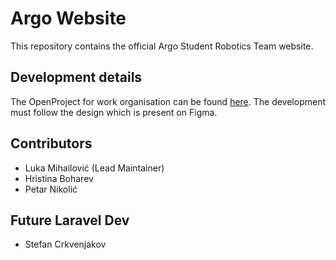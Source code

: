 # Argo Website
This repository contains the official Argo Student Robotics Team website.

## Development details
The OpenProject for work organisation can be found [here](https://argorobotics.openproject.com/projects/organization-website/).
The development must follow the design which is present on Figma.

## Contributors
- Luka Mihailović (Lead Maintainer)
- Hristina Boharev
- Petar Nikolić

## Future Laravel Dev
- Stefan Crkvenjakov
